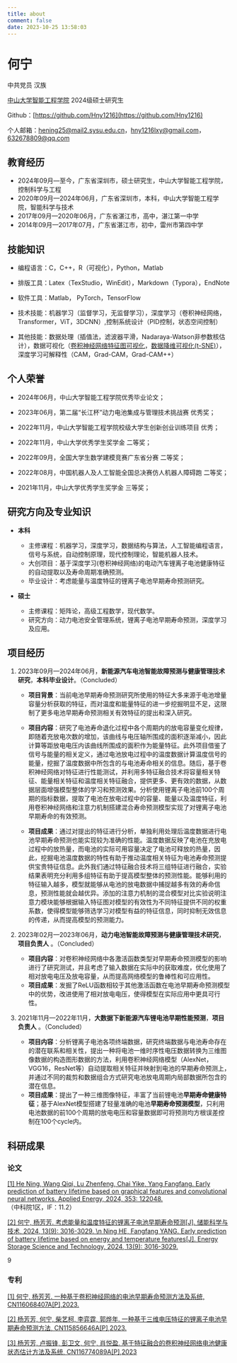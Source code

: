 ```yaml
---
title: about
comment: false
date: 2023-10-25 13:58:03
---
```


# 何宁

中共党员  汉族

[中山大学智能工程学院](https://ise.sysu.edu.cn/index.htm)    2024级硕士研究生

Github：[https://github.com/Hny1216](https://github.com/Hny1216)

个人邮箱：<hening25@mail2.sysu.edu.cn>，<hny1216lxy@gmail.com>，<632678809@qq.com>



## 教育经历

- 2024年09月—至今，广东省深圳市，硕士研究生，中山大学智能工程学院，控制科学与工程
- 2020年09月—2024年06月，广东省深圳市，本科，中山大学智能工程学院，智能科学与技术
- 2017年09月—2020年06月，广东省湛江市，高中，湛江第一中学
- 2014年09月—2017年07月，广东省湛江市，初中，雷州市第四中学



## 技能知识

- 编程语言：C，C++，R（可视化），Python，Matlab

- 排版工具：Latex（TexStudio，WinEdit），Markdown（Typora），EndNote

- 软件工具：Matlab， PyTorch，TensorFlow

- 技术技能：机器学习（监督学习，无监督学习），深度学习（卷积神经网络，Transformer，ViT，3DCNN）,控制系统设计（PID控制，状态空间控制）

- 其他技能：数据处理（插值法，滤波器平滑，Nadaraya-Watson非参数核估计），数据可视化（[卷积神经网络特征图可视化](https://github.com/Hny1216/FeatureMapVisualization.git)，[数据降维可视化(t-SNE)]()），深度学习可解释性（CAM，Grad-CAM，Grad-CAM++）



## 个人荣誉

- 2024年06月，中山大学智能工程学院优秀毕业论文；

- 2023年06月，第二届“长江杯”动力电池集成与管理技术挑战赛 优秀奖；

- 2022年11月，中山大学智能工程学院校级大学生创新创业训练项目 优秀；

- 2022年11月，中山大学优秀学生奖学金 二等奖；

- 2022年09月，全国大学生数学建模竞赛广东省分赛 二等奖；

- 2022年08月，中国机器人及人工智能全国总决赛仿人机器人障碍跑 二等奖；

- 2021年11月，中山大学优秀学生奖学金 三等奖；



## 研究方向及专业知识

- **本科**
  - 主修课程：机器学习，深度学习，数据结构与算法，人工智能编程语言，信号与系统，自动控制原理，现代控制理论，智能机器人技术。
  - 大创项目：基于深度学习(卷积神经网络)的电动汽车锂离子电池健康特征的自动提取以及寿命周期准确预测。
  - 毕业设计：考虑能量与温度特征的锂离子电池早期寿命预测研究。

- **硕士**
  - 主修课程：矩阵论，高级工程数学，现代数学。
  - 研究方向：动力电池安全管理系统，锂离子电池早期寿命预测，深度学习及应用。





## 项目经历

1. 2023年09月—2024年06月，**新能源汽车电池智能故障预测与健康管理技术研究**，**本科毕业设计**。（Concluded）

   - **项目背景**：当前电池早期寿命预测研究所使用的特征大多来源于电池增量容量分析获取的特征，而对温度和能量特征的进一步挖掘明显不足，这限制了更多电池早期寿命预测相关有效特征的提出和深入研究。

   - **项目内容**：研究了电池寿命退化过程中各个周期内的放电容量变化规律，即随着充放电次数的增加，该曲线与电压轴所围成的面积逐渐减小，因此计算等距放电电压内该曲线所围成的面积作为能量特征。此外项目借鉴了信号与能量的相关定义，通过电池放电过程中的温度数据计算温度信号的能量，挖掘了温度数据中所包含的与电池寿命相关的信息。随后，基于卷积神经网络对特征进行性能测试，并利用多特征融合技术将容量相关特征、能量相关特征和温度相关特征融合，提供更多、更有效的数据，从数据层面增强模型整体的学习和预测效果。分析使用锂离子电池前100个周期的指标数据，提取了电池在放电过程中的容量、能量以及温度特征，利用卷积神经网络和注意力机制搭建混合寿命预测模型实现了对锂离子电池早期寿命的有效预测。
   - **项目成果**：通过对提出的特征进行分析，单独利用处理后温度数据进行电池早期寿命预测也能实现较为准确的性能。温度数据反映了电池在充放电过程中的放热量，而电池的实际可用容量决定了电池可释放的热量，因此，挖掘电池温度数据的特性有助于推动温度相关特征为电池寿命预测提供宝贵特征信息。此外我们通过特征融合技术将三组特征进行融合，实验结果表明充分利用多组特征有助于提高模型整体的预测性能。能够利用的特征输入越多，模型就能够从电池的放电数据中捕捉越多有效的寿命信息，预测性能就会越优异。添加的注意力机制的混合模型对比实验说明注意力模块能够根据输入特征图对模型的有效性为不同特征提供不同的权重系数，使得模型能够筛选学习对模型有益的特征信息，同时抑制无效信息的传递，从而提高模型的预测能力。

2. 2023年02月—2023年06月，**动力电池智能故障预测与健康管理技术研究**，**项目负责人** 。（Concluded）
   - **项目内容**：对卷积神经网络中各激活函数类型对早期寿命预测模型的影响进行了研究测试，并且考虑了输入数据在实际中的获取难度，优化使用了相对放电电压及放电容量，从而提高网络模型的鲁棒性和可应用性。
   - **项目成果**：发掘了ReLU函数相较于其他激活函数在电池早期寿命预测模型中的优势，改进使用了相对放电电压，使得模型在实际应用中更具可行性。

3. 2021年11月—2022年11月，**大数据下新能源汽车锂电池早期性能预测**，**项目负责人** 。（Concluded）
   - **项目内容**：分析锂离子电池各项终端数据，研究终端数据与电池寿命存在的潜在联系和相关性，提出一种将电池一维时序性电压数据转换为三维图像数据的构造图形数据的方法，利用卷积神经网络模型（AlexNet，VGG16，ResNet等）自动提取相关特征并映射到电池的早期寿命预测上，并通过不同的裁剪和数据组合方式研究电池放电周期内局部数据所包含的潜在信息。
   - **项目成果**：提出了一种三维图像特征，丰富了当前锂电池**早期寿命健康特征**；基于AlexNet模型搭建了轻量准确的电池**早期寿命预测模型**，只利用电池数据的前100个周期的放电电压和容量数据即可将预测均方根误差控制在100个cycle内。



## 科研成果

### 论文

[[1] He Ning, Wang Qiqi, Lu Zhenfeng, Chai Yike, Yang Fangfang. Early prediction of battery lifetime based on graphical features and convolutional neural networks. Applied Energy, 2024, 353: 122048.](https://www.sciencedirect.com/science/article/pii/S0306261923014125)（中科院1区，IF：11.2）

[[2] 何宁, 杨芳芳. 考虑能量和温度特征的锂离子电池早期寿命预测[J]. 储能科学与技术, 2024, 13(9): 3016-3029. \\n  Ning HE, Fangfang YANG. Early prediction of battery lifetime based on energy and temperature features[J]. Energy Storage Science and Technology, 2024, 13(9): 3016-3029.](https://esst.cip.com.cn/CN/10.19799/j.cnki.2095-4239.2024.0583)

9

### 专利

[[1] 何宁, 杨芳芳. 一种基于卷积神经网络的电池早期寿命预测方法及系统, CN116068407A[P],2023.](http://epub.cnipa.gov.cn/patent/CN116068407A)

[[2] 杨芳芳, 何宁, 柴艺柯, 李弈霆, 郭烨年. 一种基于三维电压特征的锂离子电池早期寿命预测方法, CN115856646A[P],2023.](http://epub.cnipa.gov.cn/patent/CN115856646B?8kt2YOWWXQBD=1698297409975)

[[3] 杨芳芳, 卢振锋, 彭卫文, 何宁, 肖悦盈. 基于特征融合的卷积神经网络电池健康状态估计方法及系统, CN116774089A[P],2023](http://epub.cnipa.gov.cn/patent/CN116774089A)




